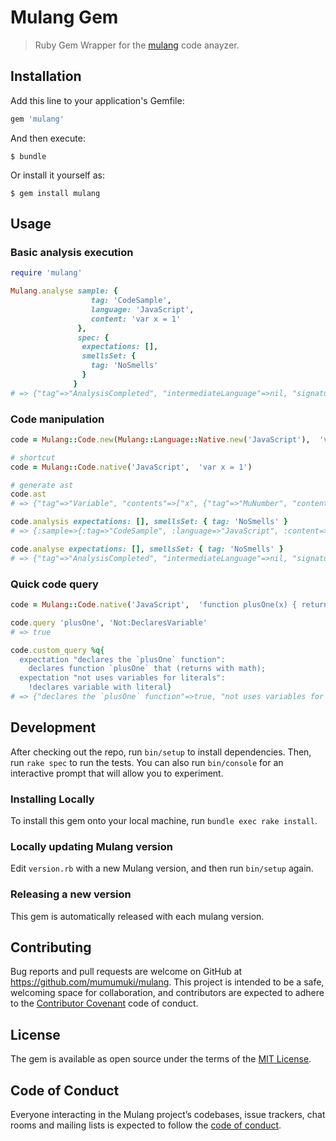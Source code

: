 # Mulang Gem

> Ruby Gem Wrapper for the [mulang](github.com/mumuki/mulang) code anayzer.

## Installation

Add this line to your application's Gemfile:

```ruby
gem 'mulang'
```

And then execute:

    $ bundle

Or install it yourself as:

    $ gem install mulang

## Usage

### Basic analysis execution

```ruby
require 'mulang'

Mulang.analyse sample: {
                  tag: 'CodeSample',
                  language: 'JavaScript',
                  content: 'var x = 1'
               },
               spec: {
                expectations: [],
                smellsSet: {
                  tag: 'NoSmells'
                }
              }
# => {"tag"=>"AnalysisCompleted", "intermediateLanguage"=>nil, "signatures"=>[], "smells"=>[], "expectationResults"=>[]}
```

### Code manipulation

```ruby
code = Mulang::Code.new(Mulang::Language::Native.new('JavaScript'),  'var x = 1')

# shortcut
code = Mulang::Code.native('JavaScript',  'var x = 1')

# generate ast
code.ast
# => {"tag"=>"Variable", "contents"=>["x", {"tag"=>"MuNumber", "contents"=>1}]}

code.analysis expectations: [], smellsSet: { tag: 'NoSmells' }
# => {:sample=>{:tag=>"CodeSample", :language=>"JavaScript", :content=>"var x = 1"}, :spec=>{:expectations=>[], :smellsSet=>{:tag=>"NoSmells"}}}

code.analyse expectations: [], smellsSet: { tag: 'NoSmells' }
# => {"tag"=>"AnalysisCompleted", "intermediateLanguage"=>nil, "signatures"=>[], "smells"=>[], "expectationResults"=>[]}
```

### Quick code query

```ruby
code = Mulang::Code.native('JavaScript',  'function plusOne(x) { return x + 1 }')

code.query 'plusOne', 'Not:DeclaresVariable'
# => true

code.custom_query %q{
  expectation "declares the `plusOne` function":
    declares function `plusOne` that (returns with math);
  expectation "not uses variables for literals":
    !declares variable with literal}
# => {"declares the `plusOne` function"=>true, "not uses variables for literals"=>true}
```

## Development

After checking out the repo, run `bin/setup` to install dependencies. Then, run `rake spec` to run the tests. You can also run `bin/console` for an interactive prompt that will allow you to experiment.

### Installing Locally

To install this gem onto your local machine, run `bundle exec rake install`.

### Locally updating Mulang version

Edit `version.rb` with a new Mulang version, and then run `bin/setup` again.

### Releasing a new version

This gem is automatically released with each mulang version.

## Contributing

Bug reports and pull requests are welcome on GitHub at https://github.com/mumumuki/mulang. This project is intended to be a safe, welcoming space for collaboration, and contributors are expected to adhere to the [Contributor Covenant](http://contributor-covenant.org) code of conduct.

## License

The gem is available as open source under the terms of the [MIT License](http://opensource.org/licenses/MIT).

## Code of Conduct

Everyone interacting in the Mulang project’s codebases, issue trackers, chat rooms and mailing lists is expected to follow the [code of conduct](https://github.com/[USERNAME]/mulang/blob/master/CODE_OF_CONDUCT.md).
